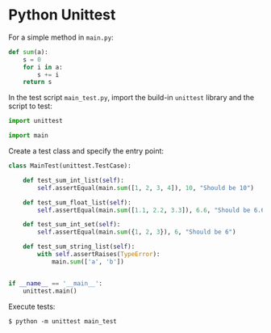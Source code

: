 # Python Unittest


For a simple method in `main.py`:

```python
def sum(a):
    s = 0
    for i in a:
        s += i
    return s
```

In the test script `main_test.py`, import the build-in `unittest` library and the script to test:

```python
import unittest

import main
```

Create a test class and specify the entry point:

```python
class MainTest(unittest.TestCase):

    def test_sum_int_list(self):
        self.assertEqual(main.sum([1, 2, 3, 4]), 10, "Should be 10")

    def test_sum_float_list(self):
        self.assertEqual(main.sum([1.1, 2.2, 3.3]), 6.6, "Should be 6.6")

    def test_sum_int_set(self):
        self.assertEqual(main.sum({1, 2, 3}), 6, "Should be 6")

    def test_sum_string_list(self):
        with self.assertRaises(TypeError):
            main.sum(['a', 'b'])


if __name__ == '__main__':
    unittest.main()
```

Execute tests:

```console
$ python -m unittest main_test
```
